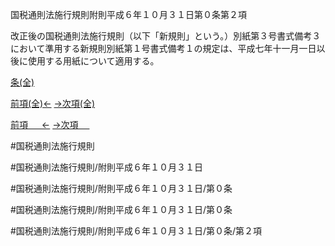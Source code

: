 国税通則法施行規則附則平成６年１０月３１日第０条第２項

改正後の国税通則法施行規則（以下「新規則」という。）別紙第３号書式備考３において準用する新規則別紙第１号書式備考１の規定は、平成七年十一月一日以後に使用する用紙について適用する。

[条(全)](国税通則法施行規則附則平成６年１０月３１日第０条_.md)

[前項(全)←](国税通則法施行規則附則平成６年１０月３１日第０条第１項_.md)    [→次項(全)](国税通則法施行規則附則平成６年１０月３１日第０条第３項_.md)

[前項 　 ←](国税通則法施行規則附則平成６年１０月３１日第０条第１項.md)    [→次項 　 ](国税通則法施行規則附則平成６年１０月３１日第０条第３項.md)



#国税通則法施行規則

#国税通則法施行規則/附則平成６年１０月３１日

#国税通則法施行規則/附則平成６年１０月３１日/第０条

#国税通則法施行規則/附則平成６年１０月３１日/第０条

#国税通則法施行規則/附則平成６年１０月３１日/第０条/第２項

